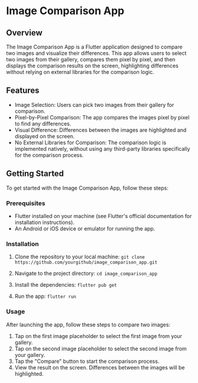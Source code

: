 # Image Comparison App 

## Overview

The Image Comparison App is a Flutter application designed to compare two images and visualize their differences. This app allows users to select two images from their gallery, compares them pixel by pixel, and then displays the comparison results on the screen, highlighting differences without relying on external libraries for the comparison logic.

## Features

* Image Selection: Users can pick two images from their gallery for comparison.
* Pixel-by-Pixel Comparison: The app compares the images pixel by pixel to find any differences.
* Visual Difference: Differences between the images are highlighted and displayed on the screen.
* No External Libraries for Comparison: The comparison logic is implemented natively, without using any third-party libraries specifically for the comparison process.

## Getting Started
To get started with the Image Comparison App, follow these steps:

### Prerequisites

* Flutter installed on your machine (see Flutter's official documentation for installation instructions).
* An Android or iOS device or emulator for running the app.

### Installation
1. Clone the repository to your local machine:
`git clone https://github.com/yourgithub/image_comparison_app.git`

2. Navigate to the project directory:
`cd image_comparison_app`

3. Install the dependencies:
`flutter pub get`

4. Run the app:
`flutter run`

### Usage

After launching the app, follow these steps to compare two images:

1. Tap on the first image placeholder to select the first image from your gallery.
2. Tap on the second image placeholder to select the second image from your gallery.
3. Tap the "Compare" button to start the comparison process.
4. View the result on the screen. Differences between the images will be highlighted.